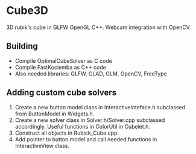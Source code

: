 # Cube3D
3D rubik's cube in GLFW OpenGL C++. Webcam integration with OpenCV

## Building
* Compile OptimalCubeSolver as C code
* Compile FastKociemba as C++ code
* Also needed libraries: GLFW, GLAD, GLM, OpenCV, FreeType

## Adding custom cube solvers
1) Create a new button model class in InteractiveInteface.h subclassed from ButtonModel in Widgets.h.
2) Create a new solver class in Solver.h/Solver.cpp subclassed accordingly. Useful functions in ColorUtil in Cubelet.h.
3) Construct all objects in Rubick_Cube.cpp.
4) Add pointer to button model and call needed functions in InteractiveView class.
